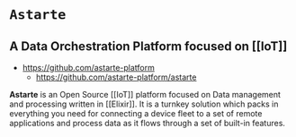 # `Astarte`
## A Data Orchestration Platform focused on [[IoT]]

- https://github.com/astarte-platform
	- https://github.com/astarte-platform/astarte

**Astarte** is an Open Source [[IoT]] platform focused on Data management and processing written in [[Elixir]]. It is a turnkey solution which packs in everything you need for connecting a device fleet to a set of remote applications and process data as it flows through a set of built-in features.

